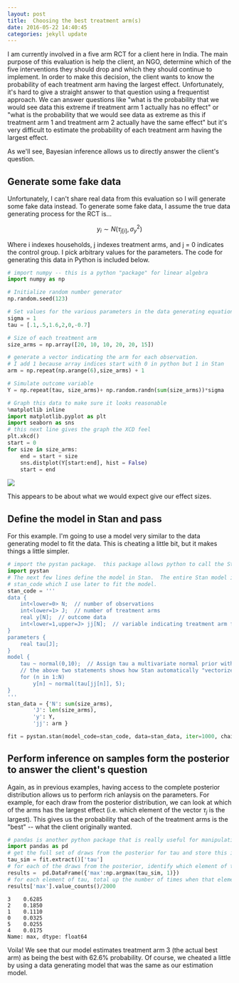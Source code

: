 ```yaml
---
layout: post
title:  Choosing the best treatment arm(s)
date: 2016-05-22 14:40:45
categories: jekyll update
---
```


I am currently involved in a five arm RCT for a client here in India.  The main purpose of this evaluation is help the client, an NGO, determine which of the five interventions they should drop and which they should continue to implement.  In order to make this decision, the client wants to know the probability of each treatment arm having the largest effect.  Unfortunately, it's hard to give a straight answer to that question using a frequentist approach.  We can answer questions like "what is the probability that we would see data this extreme if treatment arm 1 actually has no effect" or "what is the probability that we would see data as extreme as this if treatment arm 1 and treatment arm 2 actually have the same effect" but it's very difficult to estimate the probability of each treatment arm having the largest effect.

As we'll see, Bayesian inference allows us to directly answer the client's question.

## Generate some fake data
Unfortunately, I can't share real data from this evaluation so I will generate some fake data instead. To generate some fake data, I assume the true data generating process for the RCT is...

$$ y_i \sim N(\tau_{j[i]},\sigma_y^2) $$

Where i indexes households, j indexes treatment arms, and j = 0 indicates the control group. I pick arbitrary values for the parameters.  The code for generating this data in Python is included below. 


```python
# import numpy -- this is a python "package" for linear algebra
import numpy as np

# Initialize random number generator
np.random.seed(123)

# Set values for the various parameters in the data generating equation. 
sigma = 1
tau = [.1,.5,1.6,2,0,-0.7]

# Size of each treatment arm
size_arms = np.array([20, 10, 10, 20, 20, 15])

# generate a vector indicating the arm for each observation. 
# I add 1 because array indices start with 0 in python but 1 in Stan
arm = np.repeat(np.arange(6),size_arms) + 1

# Simulate outcome variable
Y = np.repeat(tau, size_arms)+ np.random.randn(sum(size_arms))*sigma
```


```python
# Graph this data to make sure it looks reasonable
%matplotlib inline
import matplotlib.pyplot as plt
import seaborn as sns
# this next line gives the graph the XCD feel
plt.xkcd()
start = 0
for size in size_arms:
    end = start + size
    sns.distplot(Y[start:end], hist = False)
    start = end
```

![]({{site.url}}/assets/test_dist.png)

This appears to be about what we would expect give our effect sizes.

## Define the model in Stan and pass 
For this example. I'm going to use a model very similar to the data generating model to fit the data.  This is cheating a little bit, but it makes things a little simpler.


```python
# import the pystan package.  this package allows python to call the Stan language
import pystan
# The next few lines define the model in Stan.  The entire Stan model is saved as the python variable
# stan_code which I use later to fit the model. 
stan_code = '''
data {
    int<lower=0> N;  // number of observations
    int<lower=1> J;  // number of treatment arms
    real y[N];  // outcome data
    int<lower=1,upper=J> jj[N];  // variable indicating treatment arm for each observation
}
parameters {
    real tau[J];
}
model {
    tau ~ normal(0,10);  // Assign tau a multivariate normal prior with no correlations.  
    // the above two statements shows how Stan automatically "vectorizes" operations where appropriate
    for (n in 1:N)
        y[n] ~ normal(tau[jj[n]], 5);
}
'''
stan_data = {'N': sum(size_arms),
        'J': len(size_arms),
        'y': Y,
        'jj': arm }

```


```python
fit = pystan.stan(model_code=stan_code, data=stan_data, iter=1000, chains=4)
```

## Perform inference on samples form the posterior to answer the client's question
Again, as in previous examples, having access to the complete posterior distribution allows us to perform rich anlaysis on the parameters. For example, for each draw from the posterior distribution, we can look at which of the arms has the largest effect (i.e. which element of the vector $\tau_j$ is the largest).  This gives us the probability that each of the treatment arms is the "best" -- what the client originally wanted.  


```python
# pandas is another python package that is really useful for manipulating datasets
import pandas as pd
# get the full set of draws from the posterior for tau and store this in tau_sim
tau_sim = fit.extract()['tau']
# for each of the draws from the posterior, identify which element of tau is the largest
results =  pd.DataFrame({'max':np.argmax(tau_sim, 1)})
# for each element of tau, total up the number of times when that element is the largest
results['max'].value_counts()/2000
```


    3    0.6285
    2    0.1850
    1    0.1110
    0    0.0325
    5    0.0255
    4    0.0175
    Name: max, dtype: float64



Voila!  We see that our model estimates treatment arm 3 (the actual best arm) as being the best with 62.6% probability.  Of course, we cheated a little by using a data generating model that was the same as our estimation model.
